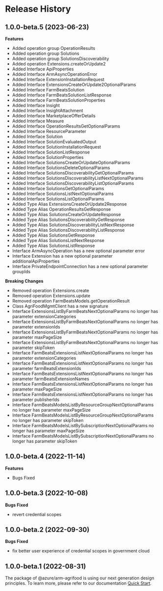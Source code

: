 # Release History
    
## 1.0.0-beta.5 (2023-06-23)
    
**Features**

  - Added operation group OperationResults
  - Added operation group Solutions
  - Added operation group SolutionsDiscoverability
  - Added operation Extensions.createOrUpdate2
  - Added Interface ApiProperties
  - Added Interface ArmAsyncOperationError
  - Added Interface ExtensionInstallationRequest
  - Added Interface ExtensionsCreateOrUpdate2OptionalParams
  - Added Interface FarmBeatsSolution
  - Added Interface FarmBeatsSolutionListResponse
  - Added Interface FarmBeatsSolutionProperties
  - Added Interface Insight
  - Added Interface InsightAttachment
  - Added Interface MarketplaceOfferDetails
  - Added Interface Measure
  - Added Interface OperationResultsGetOptionalParams
  - Added Interface ResourceParameter
  - Added Interface Solution
  - Added Interface SolutionEvaluatedOutput
  - Added Interface SolutionInstallationRequest
  - Added Interface SolutionListResponse
  - Added Interface SolutionProperties
  - Added Interface SolutionsCreateOrUpdateOptionalParams
  - Added Interface SolutionsDeleteOptionalParams
  - Added Interface SolutionsDiscoverabilityGetOptionalParams
  - Added Interface SolutionsDiscoverabilityListNextOptionalParams
  - Added Interface SolutionsDiscoverabilityListOptionalParams
  - Added Interface SolutionsGetOptionalParams
  - Added Interface SolutionsListNextOptionalParams
  - Added Interface SolutionsListOptionalParams
  - Added Type Alias ExtensionsCreateOrUpdate2Response
  - Added Type Alias OperationResultsGetResponse
  - Added Type Alias SolutionsCreateOrUpdateResponse
  - Added Type Alias SolutionsDiscoverabilityGetResponse
  - Added Type Alias SolutionsDiscoverabilityListNextResponse
  - Added Type Alias SolutionsDiscoverabilityListResponse
  - Added Type Alias SolutionsGetResponse
  - Added Type Alias SolutionsListNextResponse
  - Added Type Alias SolutionsListResponse
  - Interface ArmAsyncOperation has a new optional parameter error
  - Interface Extension has a new optional parameter additionalApiProperties
  - Interface PrivateEndpointConnection has a new optional parameter groupIds

**Breaking Changes**

  - Removed operation Extensions.create
  - Removed operation Extensions.update
  - Removed operation FarmBeatsModels.getOperationResult
  - Class AgriFoodMgmtClient has a new signature
  - Interface ExtensionsListByFarmBeatsNextOptionalParams no longer has parameter extensionCategories
  - Interface ExtensionsListByFarmBeatsNextOptionalParams no longer has parameter extensionIds
  - Interface ExtensionsListByFarmBeatsNextOptionalParams no longer has parameter maxPageSize
  - Interface ExtensionsListByFarmBeatsNextOptionalParams no longer has parameter skipToken
  - Interface FarmBeatsExtensionsListNextOptionalParams no longer has parameter extensionCategories
  - Interface FarmBeatsExtensionsListNextOptionalParams no longer has parameter farmBeatsExtensionIds
  - Interface FarmBeatsExtensionsListNextOptionalParams no longer has parameter farmBeatsExtensionNames
  - Interface FarmBeatsExtensionsListNextOptionalParams no longer has parameter maxPageSize
  - Interface FarmBeatsExtensionsListNextOptionalParams no longer has parameter publisherIds
  - Interface FarmBeatsModelsListByResourceGroupNextOptionalParams no longer has parameter maxPageSize
  - Interface FarmBeatsModelsListByResourceGroupNextOptionalParams no longer has parameter skipToken
  - Interface FarmBeatsModelsListBySubscriptionNextOptionalParams no longer has parameter maxPageSize
  - Interface FarmBeatsModelsListBySubscriptionNextOptionalParams no longer has parameter skipToken
    
    
## 1.0.0-beta.4 (2022-11-14)
    
**Features**

  - Bugs Fixed
    
## 1.0.0-beta.3 (2022-10-08)

**Bugs Fixed**

  -  revert credential scopes

## 1.0.0-beta.2 (2022-09-30)

**Bugs Fixed**

  -  fix better user experience of credential scopes in government cloud

## 1.0.0-beta.1 (2022-08-31)

The package of @azure/arm-agrifood is using our next generation design principles. To learn more, please refer to our documentation [Quick Start](https://aka.ms/js-track2-quickstart).
